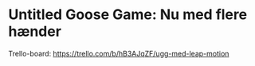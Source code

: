 # Untitled Goose Game: Nu med flere hænder

Trello-board:
https://trello.com/b/hB3AJqZF/ugg-med-leap-motion
